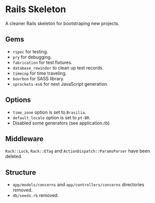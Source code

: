 Rails Skeleton
==============

A cleaner Rails skeleton for bootstraping new projects.

## Gems

- `rspec` for testing.
- `pry` for debugging.
- `fabrication` for test fixtures.
- `database_rewinder` to clean up test records.
- `timecop` for time traveling.
- `bourbon` for SASS library.
- `sprockets-es6` for next JavaScript generation.

## Options

- `time_zone` option is set to `Brasilia`.
- `default_locale` option is set to `pt-BR`.
- Disabled some generators (see application.rb)

## Middleware

`Rack::Lock`, `Rack::ETag` and `ActionDispatch::ParamsParser` have been deleted.

## Structure

- `app/models/concerns` and `app/controllers/concerns` directories removed.
- `db/seeds.rb` removed.

